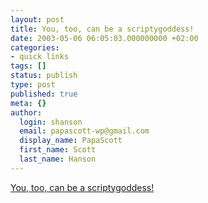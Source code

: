 ```yaml
---
layout: post
title: You, too, can be a scriptygoddess!
date: 2003-05-06 06:05:03.000000000 +02:00
categories:
- quick links
tags: []
status: publish
type: post
published: true
meta: {}
author:
  login: shanson
  email: papascott-wp@gmail.com
  display_name: PapaScott
  first_name: Scott
  last_name: Hanson
---
```

<p><a title="Where mere mortals fear to tread!" href="http://www.scriptygoddess.com/archives/003807.php">You, too, can be a scriptygoddess!</a></p>
